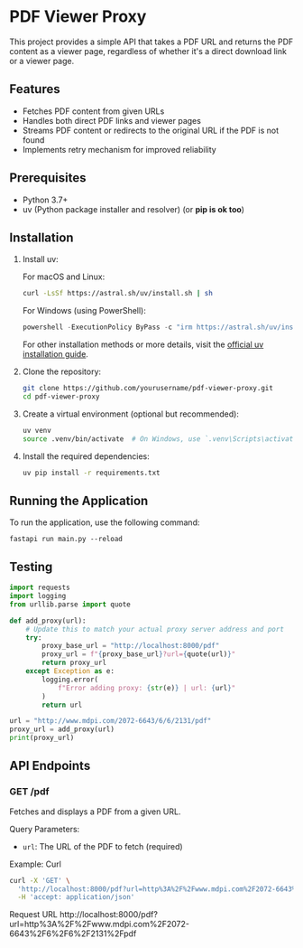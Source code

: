 # PDF Viewer Proxy

This project provides a simple API that takes a PDF URL and returns the PDF content as a viewer page, regardless of whether it's a direct download link or a viewer page.

## Features

- Fetches PDF content from given URLs
- Handles both direct PDF links and viewer pages
- Streams PDF content or redirects to the original URL if the PDF is not found
- Implements retry mechanism for improved reliability

## Prerequisites

- Python 3.7+
- uv (Python package installer and resolver) (or **pip is ok too**)

## Installation

1. Install uv:

   For macOS and Linux:
   ```bash
   curl -LsSf https://astral.sh/uv/install.sh | sh
   ```

   For Windows (using PowerShell):
   ```powershell
   powershell -ExecutionPolicy ByPass -c "irm https://astral.sh/uv/install.ps1 | iex"
   ```

   For other installation methods or more details, visit the [official uv installation guide](https://docs.astral.sh/uv/getting-started/installation/).

2. Clone the repository:
   ```bash
   git clone https://github.com/yourusername/pdf-viewer-proxy.git
   cd pdf-viewer-proxy
   ```

3. Create a virtual environment (optional but recommended):
   ```bash
   uv venv
   source .venv/bin/activate  # On Windows, use `.venv\Scripts\activate`
   ```

4. Install the required dependencies:
   ```bash
   uv pip install -r requirements.txt
   ```

## Running the Application

To run the application, use the following command:

```
fastapi run main.py --reload
```

## Testing

```py
import requests
import logging
from urllib.parse import quote

def add_proxy(url):
    # Update this to match your actual proxy server address and port
    try:
        proxy_base_url = "http://localhost:8000/pdf"
        proxy_url = f"{proxy_base_url}?url={quote(url)}"
        return proxy_url
    except Exception as e:
        logging.error(
            f"Error adding proxy: {str(e)} | url: {url}"
        )
        return url
```

```py
url = "http://www.mdpi.com/2072-6643/6/6/2131/pdf"
proxy_url = add_proxy(url)
print(proxy_url)
```

## API Endpoints

### GET /pdf

Fetches and displays a PDF from a given URL.

Query Parameters:
- `url`: The URL of the PDF to fetch (required)

Example:
Curl

```bash
curl -X 'GET' \
  'http://localhost:8000/pdf?url=http%3A%2F%2Fwww.mdpi.com%2F2072-6643%2F6%2F6%2F2131%2Fpdf' \
  -H 'accept: application/json'
```

Request URL
http://localhost:8000/pdf?url=http%3A%2F%2Fwww.mdpi.com%2F2072-6643%2F6%2F6%2F2131%2Fpdf
